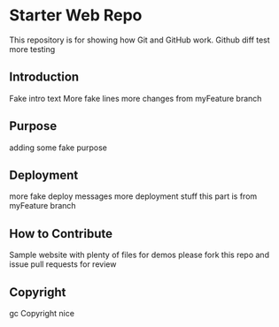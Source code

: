 # Starter Web Repo

This repository is for showing how Git and GitHub work.  Github diff test  more testing


## Introduction 

Fake intro text
More fake lines
more changes from myFeature branch

## Purpose
adding some fake purpose

## Deployment
more fake deploy messages
more deployment stuff this part is from myFeature branch

## How to Contribute

Sample website with plenty of files for demos
please fork this repo and issue pull requests for review

## Copyright

gc Copyright nice
